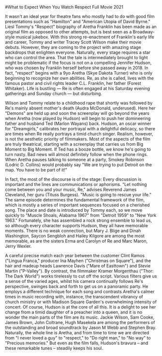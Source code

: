 #What to Expect When You Watch Respect Full Movie 2021

It wasn't an ideal year for theatre fans who mostly had to do with good film presentations such as "Hamilton" and "American Utopia of David Byrne." Liesl Tommy's "Respect" biography of Aretha Franklin has been made as an original film as opposed to other attempts, but is best seen as a Broadway-style musical jukebox. With this strong re-enactment of Franklin's early life and career, Tommy and writer Tracey Scott Wilson make their movie debuts. However, they are coming to the project with amazing stage backdrops that enlighten everyone. Naturally, every stage requires a star who can control the area. That the tale is intermediately brought to light might be problematic if the focus is not on a compelling Jennifer Hudson, who was chosen by Franklin herself before she passed away in 2018. In fact, "respect" begins with a 9yo Aretha (Skye Dakota Turner) who is only beginning to recognize her own abilities. Re, as she is called, lives with the famous pastor and civil rights leader C.L. Franklin, her father (Forest Whitaker). Life is bustling — Re is often engaged at his Saturday evening gatherings and Sunday church — but disturbing.

Wilson and Tommy relate to a childhood rape that shortly was followed by Re's mainly absent mother's death (Audra McDonald, underused). Here her "Demons" are held up and soon the screenplay will go beyond the years when Aretha (now played by Hudson) will begin to push her domineering father and husband Ted (Marlon Wayans) back. Hudson, an oscar winner for "Dreamgirls," calibrates her portrayal with a delightful delicacy, so there are times when Re really portrays a timid church singer. Realism, however, is not the aesthetic priority of filmmakers. Most of the aspects of the film are truly theatrical, starting with a screenplay that carries us from Big Moment to Big Moment. If Ted has a booze bottle, we know he's going to turn nasty. Bad news will almost definitely follow when the phone rings. When Aretha pauses talking to someone at a party, Smokey Robinson (Lodric D. Collins) would probably say "We are trying to put Detroit on the map. You have to be part of it!"

In fact, the most of the discourse is of the stage: Every discussion is important and the lines are communications or aphorisms. "Let nothing come between you and your music, Re," advises Reverend James Cleveland, her guru (Tituss Burgess). "Music is going to rescue your life." The same episode determines the fundamental framework of the film, which is mostly a series of important sequences focused on a cherished song. The place and date is introduced by Tommy each, so we move quickly to "Muscle Shoals, Alabama 1967" from "Detroit 1959" to "New York 1963." Fortunately, she has assembled a rock strong ensemble to lead us, so although every character supports Hudson, they all have memorable moments. There is no weak connection, but Mary J. Blige and Dinah Washington, Saycon Sengbloh and Hailey Kilgore are among the most memorable, as are the sisters Erma and Carolyn of Re and Marc Maron, Jerry Wexler.

A careful precise match each year between the customer Clint Ramos ("Lingua Franca," producer Ina Mayhen ("Christmas on Square"), and the hair and madeup heads Lawrence Davis ("Mare of Easttown") and Stevie Martin ("P-Valley"). By contrast, the filmmaker Kramer Morgenthau ("Thor: The Dark World") works tirelessly to cut off the script. Various filters give us a sense of the varied ages, whilst his camera continually follows Re's perspective, swinges back and forth to get us on a panoramic party. He employs a different technique for each song and contrasts Aretha's calmer times in music recording with, instance, the transcendent vibrancy of church ministry or with Madison Square Garden's overwhelming intensity of concert. Of course, Hudson is at the core of all this. It is a delight to see her change from a timid daughter of a preacher into a queen, and it is no wonder the main parts of the film are its music.   Jackie Wilson, Sam Cooke, James Brown,  John Coltrane, Hugh Masekela are among the performers of the outstanding and broad soundtrack by Jason M Webb and Stephen Bray. Naturally, the whole line is Aretha, and from time to time we are directed from "I never loved a guy" to "respect," to "Do right man," to "No way" to "Precious memories." But even as the film falls, Hudson's bravura – and these remarkable tunes – steadily keeps his soul.
